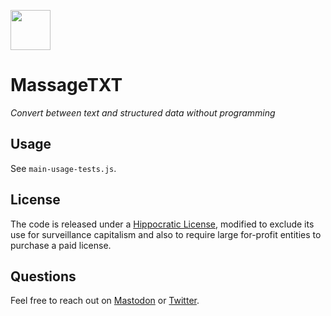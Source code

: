 <a href="https://massagetxt.rosano.ca"><img src="https://rosano.s3.amazonaws.com/public/massagetxt/identity.svg" width="64"></a>

# MassageTXT

_Convert between text and structured data without programming_

## Usage

See `main-usage-tests.js`.

## License

The code is released under a [Hippocratic License](https://firstdonoharm.dev), modified to exclude its use for surveillance capitalism and also to require large for-profit entities to purchase a paid license.

## Questions

Feel free to reach out on [Mastodon](https://merveilles.town/@rosano) or [Twitter](https://twitter.com/rosano).
